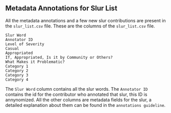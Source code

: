 ## Metadata Annotations for Slur List

All the metadata annotations and a few new slur contributions are present in the `slur_list.csv` file.
These are the columns of the `slur_list.csv` file.

```
Slur Word   
Annotator ID
Level of Severity   
Casual  
Appropriated    
If, Appropriated, Is it by Community or Others? 
What Makes it Problematic?  
Category 1  
Category 2  
Category 3  
Category 4
```

The `Slur Word` column contains all the slur words. The `Annotator ID` contains the id for the contributor who annotated that slur, this ID is annynomized. All the other columns are metadata fields for the slur, a detailed explanation about them can be found in the `annotations guideline`.